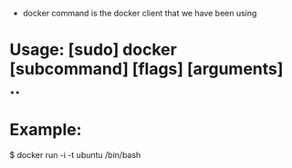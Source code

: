 * docker command is the docker client that we have been using 

# Usage:  [sudo] docker [subcommand] [flags] [arguments] ..
# Example:
$ docker run -i -t ubuntu /bin/bash
